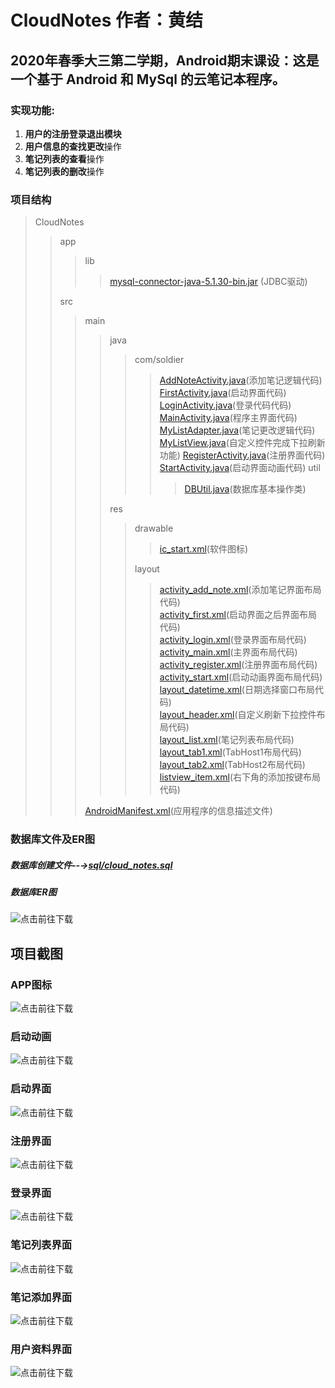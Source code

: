 # CloudNotes 作者：黄结

## 2020年春季大三第二学期，Android期末课设：这是一个基于 Android 和 MySql 的云笔记本程序。

### 实现功能:   
  1. **用户的注册登录退出模块**
  2. **用户信息的查找更改**操作
  3. **笔记列表的查看**操作
  4. **笔记列表的删改**操作

### 项目结构
>CloudNotes
>>app   
>>>lib   
>>>>[mysql-connector-java-5.1.30-bin.jar](app/libs/mysql-connector-java-5.1.30-bin.jar) (JDBC驱动)
>>
>>src   
>>>main   
>>>>java   
>>>>>com/soldier
>>>>>>[AddNoteActivity.java](app/src/main/java/com/soldier/AddNoteActivity.java)(添加笔记逻辑代码)
>>>>>>[FirstActivity.java](app/src/main/java/com/soldier/FirstActivity.java)(启动界面代码)
>>>>>>[LoginActivity.java](app/src/main/java/com/soldier/LoginActivity.java)(登录代码代码)
>>>>>>[MainActivity.java](app/src/main/java/com/soldier/MainActivity.java)(程序主界面代码)
>>>>>>[MyListAdapter.java](app/src/main/java/com/soldier/MyListAdapter.java)(笔记更改逻辑代码)
>>>>>>[MyListView.java](app/src/main/java/com/soldier/MyListView.java)(自定义控件完成下拉刷新功能)
>>>>>>[RegisterActivity.java](app/src/main/java/com/soldier/RegisterActivity.java)(注册界面代码)
>>>>>>[StartActivity.java](app/src/main/java/com/soldier/StartActivity.java)(启动界面动画代码)
>>>>>>util
>>>>>>>[DBUtil.java](app/src/main/java/com/soldier/util/DBUtil.java)(数据库基本操作类)
>>>>
>>>>res  
>>>>>drawable
>>>>>>[ic_start.xml](app/src/main/res/drawable/ic_start.xml)(软件图标)
>>>>>
>>>>>layout
>>>>>>[activity_add_note.xml](app/src/main/res/layout/activity_add_note.xml)(添加笔记界面布局代码)   
>>>>>>[activity_first.xml](app/src/main/res/layout/activity_first.xml)(启动界面之后界面布局代码)    
>>>>>>[activity_login.xml](app/src/main/res/layout/activity_login.xml)(登录界面布局代码)    
>>>>>>[activity_main.xml](app/src/main/res/layout/activity_main.xml)(主界面布局代码)    
>>>>>>[activity_register.xml](app/src/main/res/layout/activity_register.xml)(注册界面布局代码)    
>>>>>>[activity_start.xml](app/src/main/res/layout/activity_start.xml)(启动动画界面布局代码)     
>>>>>>[layout_datetime.xml](app/src/main/res/layout/layout_datetime.xml)(日期选择窗口布局代码)      
>>>>>>[layout_header.xml](app/src/main/res/layout/layout_header.xml)(自定义刷新下拉控件布局代码)     
>>>>>>[layout_list.xml](app/src/main/res/layout/layout_list.xml)(笔记列表布局代码)    
>>>>>>[layout_tab1.xml](app/src/main/res/layout/layout_tab1.xml)(TabHost1布局代码)    
>>>>>>[layout_tab2.xml](app/src/main/res/layout/layout_tab2.xml)(TabHost2布局代码)      
>>>>>>[listview_item.xml](app/src/main/res/layout/listview_item.xml)(右下角的添加按键布局代码)    
>>>      
>>>[AndroidManifest.xml](app/src/main/AndroidManifest.xml)(应用程序的信息描述文件)
### 数据库文件及ER图
##### 数据库创建文件--→[sql/cloud_notes.sql](cloud_notes.sql数据表)
##### 数据库ER图   
![点击前往下载](/appImage/DbERImage.png?raw=true)
## 项目截图
### APP图标   
![点击前往下载](/appImage/AppImage.png "APP图标")
### 启动动画
![点击前往下载](/appImage/StartCartoon.png "启动动画")
### 启动界面
![点击前往下载](/appImage/Start.png "启动界面")
### 注册界面
![点击前往下载](/appImage/Register.png "注册界面")
### 登录界面
![点击前往下载](/appImage/Login.png "登录界面")
### 笔记列表界面
![点击前往下载](/appImage/Note.png "笔记列表界面")
### 笔记添加界面
![点击前往下载](/appImage/NoteAdd.png "笔记添加界面")
### 用户资料界面
![点击前往下载](/appImage/UserInfo.png "用户资料界面")


